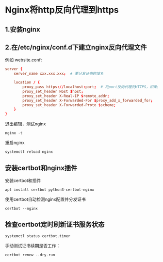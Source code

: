 # Nginx将http反向代理到https

## 1.安装nginx

## 2.在/etc/nginx/conf.d下建立nginx反向代理文件

例如 website.conf:  
```conf
server {
    server_name xxx.xxx.xxx;  # 要分发证书的域名

    location / {
        proxy_pass https://localhost:port;  # 将port反向代理到HTTPS，如果你的原网址是http，要改过来
        proxy_set_header Host $host;
        proxy_set_header X-Real-IP $remote_addr;
        proxy_set_header X-Forwarded-For $proxy_add_x_forwarded_for;
        proxy_set_header X-Forwarded-Proto $scheme;
    }
}
```

退出编辑，测试nginx  
```shell
nginx -t
```

重启nginx  
```shell
systemctl reload nginx
```

## 安装certbot和nginx插件

安装certbot和插件  

```shell
apt install certbot python3-certbot-nginx
```

使用certbot自动检测nginx配置并分发证书  
```shell
certbot --nginx
```

## 检查certbot定时刷新证书服务状态

```shell
systemctl status certbot.timer
```

手动测试证书续期是否工作：  
```shell
certbot renew --dry-run
```